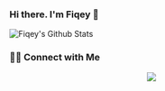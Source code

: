 ### Hi there. I'm Fiqey 👋

<!--
**finesaaa/finesaaa** is a ✨ _special_ ✨ repository because its `README.md` (this file) appears on your GitHub profile.

Here are some ideas to get you started:

- 🔭 I’m currently working on ...
- 🌱 I’m currently learning ...
- 👯 I’m looking to collaborate on ...
- 🤔 I’m looking for help with ...
- 💬 Ask me about ...
- 📫 How to reach me: ...
- 😄 Pronouns: ...
- ⚡ Fun fact: ...

![Top Langs](https://github-readme-stats.vercel.app/api/top-langs/?username=finesaaa&theme=tokyonight&show_icons=true&layout=compact)
-->

![Fiqey's Github Stats](https://github-readme-stats.vercel.app/api?username=finesaaa&theme=tokyonight&show_icons=true)

### 🤝🏻 Connect with Me

<p align="center">
<a href="https://www.linkedin.com/in/fiqey-indriati/"></a>
<a href="mailto:indriatifiqey16@gmail.com"><img src="https://img.shields.io/badge/-dwiknrd@gmail.com-D14836?style=flat&logo=Gmail&logoColor=white"/></a>
</p>


